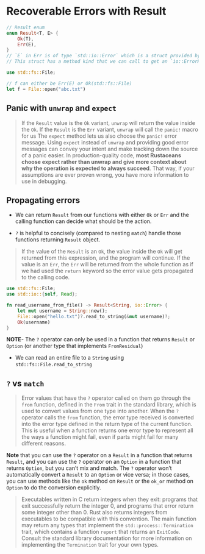 # Recoverable Errors with Result

```rust
// Result enum
enum Result<T, E> {
    Ok(T),
    Err(E),
}
// `E` in Err is of type `std::io::Error` which is a struct provided by the standard library.
// This struct has a method kind that we can call to get an `io::ErrorKind`` value.
```

```rust
use std::fs::File;

// f can either be Err(E) or Ok(std::fs::File)
let f = File::open("abc.txt")
```

## Panic with `unwrap` and `expect`

> If the `Result` value is the `Ok` variant, `unwrap` will return the value inside the `Ok`.
> If the `Result` is the `Err` variant, `unwrap` will call the `panic!` macro for us
> The `expect` method lets us also choose the `panic!` error message. Using `expect` instead of `unwrap` and providing good error messages can convey your intent and make tracking down the source of a panic easier.
> In production-quality code, **most Rustaceans choose expect rather than unwrap and give more context about why the operation is expected to always succeed**. That way, if your assumptions are ever proven wrong, you have more information to use in debugging.

## Propagating errors

- We can return `Result` from our functions with either `Ok` or `Err` and the calling function can decide what should be the action.

- `?` is helpful to concisely (compared to nesting `match`) handle those functions returning `Result` object.

> If the value of the `Result` is an `Ok`, the value inside the `Ok` will get returned from this expression, and the program will continue.
> If the value is an `Err`, the `Err` will be returned from the whole function as if we had used the `return` keyword so the error value gets propagated to the calling code.

```rust
use std::fs::File;
use std::io::{self, Read};

fn read_username_from_file() -> Result<String, io::Error> {
    let mut username = String::new();
    File::open("hello.txt")?.read_to_string(&mut username)?;
    Ok(username)
}
```

**NOTE**- The `?` operator can only be used in a function that returns `Result` or `Option` (or another type that implements `FromResidual`)

- We can read an entire file to a `String` using `std::fs::File.read_to_string`

## `?` vs `match`

> Error values that have the `?` operator called on them go through the `from` function, defined in the `From` trait in the standard library, which is used to convert values from one type into another.
> When the `?` operator calls the `from` function, the error type received is converted into the error type defined in the return type of the current function.
> This is useful when a function returns one error type to represent all the ways a function might fail, even if parts might fail for many different reasons.

**Note** that you can use the `?` operator on a `Result` in a function that returns `Result`, and you can use the `?` operator on an `Option` in a function that returns `Option`, but you can’t mix and match. The `?` operator won’t automatically convert a `Result` to an `Option` or vice versa; in those cases, you can use methods like the `ok` method on `Result` or the `ok_or` method on `Option` to do the conversion explicitly.

> Executables written in C return integers when they exit: programs that exit successfully return the integer 0, and programs that error return some integer other than 0. Rust also returns integers from executables to be compatible with this convention.
> The main function may return any types that implement the `std::process::Termination` trait, which contains a function `report` that returns an `ExitCode`. Consult the standard library documentation for more information on implementing the `Termination` trait for your own types.
